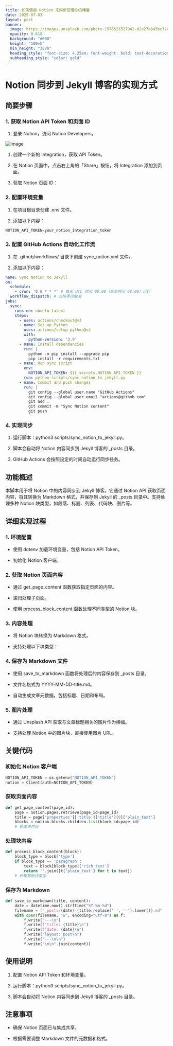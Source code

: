 ```yaml
---
title: 如何使用 Notion 来同步管理你的博客
date: 2025-07-03
layout: post
banner:
  image: https://images.unsplash.com/photo-1576521527942-d2e27a843bc3?crop=entropy&cs=tinysrgb&fit=max&fm=jpg&ixid=M3w2OTIwMzJ8MHwxfHJhbmRvbXx8fHx8fHx8fDE3NTE1NTI0OTB8&ixlib=rb-4.1.0&q=80&w=1080
  opacity: 0.618
  background: "#000"
  height: "100vh"
  min_height: "38vh"
  heading_style: "font-size: 4.25em; font-weight: bold; text-decoration: underline"
  subheading_style: "color: gold"
---
```


# Notion 同步到 Jekyll 博客的实现方式

## 简要步骤

### 1. 获取 Notion API Token 和页面 ID

1. 登录 Notion，访问 Notion Developers。

![image](https://prod-files-secure.s3.us-west-2.amazonaws.com/a7a0cc5a-89b9-4cda-8686-1fba0ca52f40/d19c1afe-dea5-4312-9333-786b0ba83054/image.png?X-Amz-Algorithm=AWS4-HMAC-SHA256&X-Amz-Content-Sha256=UNSIGNED-PAYLOAD&X-Amz-Credential=ASIAZI2LB466VMR67LQ2%2F20250703%2Fus-west-2%2Fs3%2Faws4_request&X-Amz-Date=20250703T142130Z&X-Amz-Expires=3600&X-Amz-Security-Token=IQoJb3JpZ2luX2VjEA4aCXVzLXdlc3QtMiJGMEQCIHefMLPk9SAp%2F53DMOW10a8LSCMTiyOsjAEGyxRTlg%2BIAiBSf650BnN6AH9nq6ZXs0YH2Fo%2F9na3mgfX7%2FTLlYjx8Cr%2FAwgXEAAaDDYzNzQyMzE4MzgwNSIMrr3bnBIGEUn8TUMdKtwDs21DIvd%2Baks6mWqGQ%2FggtJB9pgBo2bhcU1eGaTJ6r1Q7tEAeUrV9ie%2B%2F%2Bq2wFh%2BO%2F4u6%2FqJ%2F3xENwUy3Cgi1zgQ6n6ucmGyjsVQIh9D3ABVUQ2ld05H6BKpoZlV3cRUBfDaoMZ%2FJsgtW0xoZaw0dfN3x5r8gfhEGXH2ebIAtOIxTuy0dj5CvawYMFm77NXYpv5E3ksCu7KAXaXFAAEKzjXcxfFBVFEVQNAu9BryExXC6ZD0WZEzLoVzCfahbAt8eqv%2BVtEP4%2BRFPoy57bP%2B1rdRXojkcxgQPM2BKBxMvofwvsQPZeH%2FCkChy3upmRjA%2ByG3xZ2BSnnas0YZpbY48it5UYfISWd2iBWii%2BDTZ7HdJbK66fldip%2BobBRLDY%2FfeTTuPkonQMa%2FGYKDMTcVoRpuKgUe6zY9rk9geC3HSdpUXhkbVpbaNZB1Wkwr0M1HrEC3qonMxQecuWEd2rZSrGY2h7qqxvQCTvxGbQjaukufoWKofd73V6S5fkX6hC261fERNPRfcTfkTspbSMT0oj9hti6iJewvjPnllgojYYr%2FL2dgu5qLINHzGglJJqbm3P4PmLWnq7PV4C4%2FGO6TOi%2Bn3Iqxr%2BH6bLF3Y9cR58cUt6Ky%2BLJuwEr6xmWgwiY2awwY6pgFIA2mzOc%2FrRb7yTq3omm6cOeojS0qDz%2Fnm1h1eZVB3euyXEJOm7l1hfJuQYWd%2BMU8H12I9L%2F4Qed87eAowCG91S5dxHqZW2e4s0ohVxt01vboGxeL8ez7prI5N5uBgTvoVcAUW8fQz2UP4IEfNaJ4z2q9KBOvodCav%2BoajJxUjJokNjV%2BfZlDBYCV0rb5q4e%2B64yM%2BtW1vnqBXQuJEWRiPxJaJB9pG&X-Amz-Signature=7dd327b43fc00f0d7fed741cf79bbfed23ad432ff9847fd8c2c92d396a5f43c2&X-Amz-SignedHeaders=host&x-amz-checksum-mode=ENABLED&x-id=GetObject)

1. 创建一个新的 Integration，获取 API Token。

1. 在 Notion 页面中，点击右上角的「Share」按钮，将 Integration 添加到页面。

1. 获取 Notion 页面 ID：


### 2. 配置环境变量

1. 在项目根目录创建 .env 文件。

1. 添加以下内容：

```javascript
NOTION_API_TOKEN=your_notion_integration_token
```

### 3. 配置 GitHub Actions 自动化工作流

1. 在 .github/workflows/ 目录下创建 sync_notion.yml 文件。

1. 添加以下内容：

```yaml
name: Sync Notion to Jekyll
on:
  schedule:
    - cron: '0 0 * * *' # 每天 UTC 时间 00:00（北京时间 08:00）运行
  workflow_dispatch: # 支持手动触发
jobs:
  sync:
    runs-on: ubuntu-latest
    steps:
      - uses: actions/checkout@v3
      - name: Set up Python
        uses: actions/setup-python@v4
        with:
          python-version: '3.9'
      - name: Install dependencies
        run: |
          python -m pip install --upgrade pip
          pip install -r requirements.txt
      - name: Run sync script
        env:
          NOTION_API_TOKEN: ${{ secrets.NOTION_API_TOKEN }}
        run: python scripts/sync_notion_to_jekyll.py
      - name: Commit and push changes
        run: |
          git config --global user.name "GitHub Actions"
          git config --global user.email "actions@github.com"
          git add .
          git commit -m "Sync Notion content"
          git push
```

### 4. 实现同步

1. 运行脚本：python3 scripts/sync_notion_to_jekyll.py。

1. 脚本会自动将 Notion 内容同步到 Jekyll 博客的 _posts 目录。

1. GitHub Actions 会按照设定的时间自动运行同步任务。

## 功能概述

本脚本用于将 Notion 中的内容同步到 Jekyll 博客。它通过 Notion API 获取页面内容，将其转换为 Markdown 格式，并保存到 Jekyll 的 _posts 目录中。支持处理多种 Notion 块类型，如段落、标题、列表、代码块、图片等。

## 详细实现过程

### 1. 环境配置

- 使用 dotenv 加载环境变量，包括 Notion API Token。

- 初始化 Notion 客户端。

### 2. 获取 Notion 页面内容

- 通过 get_page_content 函数获取指定页面的内容。

- 递归处理子页面。

- 使用 process_block_content 函数处理不同类型的 Notion 块。

### 3. 内容处理

- 将 Notion 块转换为 Markdown 格式。

- 支持处理以下块类型：


### 4. 保存为 Markdown 文件

- 使用 save_to_markdown 函数将处理后的内容保存到 _posts 目录。

- 文件名格式为 YYYY-MM-DD-title.md。

- 自动生成文章元数据，包括标题、日期和布局。

### 5. 图片处理

- 通过 Unsplash API 获取与文章标题相关的图片作为横幅。

- 支持处理 Notion 中的图片块，直接使用图片 URL。

## 关键代码

### 初始化 Notion 客户端

```python
NOTION_API_TOKEN = os.getenv("NOTION_API_TOKEN")
notion = Client(auth=NOTION_API_TOKEN)
```

### 获取页面内容

```python
def get_page_content(page_id):
    page = notion.pages.retrieve(page_id=page_id)
    title = page['properties']['title']['title'][0]['plain_text']
    blocks = notion.blocks.children.list(block_id=page_id)
    # 处理块内容
```

### 处理块内容

```python
def process_block_content(block):
    block_type = block['type']
    if block_type == 'paragraph':
        text = block[block_type]['rich_text']
        return ''.join([t['plain_text'] for t in text])
    # 处理其他块类型
```

### 保存为 Markdown

```python
def save_to_markdown(title, content):
    date = datetime.now().strftime("%Y-%m-%d")
    filename = f"_posts/{date}-{title.replace(' ', '-').lower()}.md"
    with open(filename, "w", encoding="utf-8") as f:
        f.write("---\n")
        f.write(f"title: {title}\n")
        f.write(f"date: {date}\n")
        f.write("layout: post\n")
        f.write("---\n\n")
        f.write("\n\n".join(content))
```

## 使用说明

1. 配置 Notion API Token 和环境变量。

1. 运行脚本：python3 scripts/sync_notion_to_jekyll.py。

1. 脚本会自动将 Notion 内容同步到 Jekyll 博客的 _posts 目录。

## 注意事项

- 确保 Notion 页面已与集成共享。

- 根据需要调整 Markdown 文件的元数据和格式。